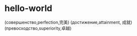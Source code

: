 # hello-world
(совершенство,perfection,完美) (достижение,attainment, 成就) (превосходство,superiority,卓越)
